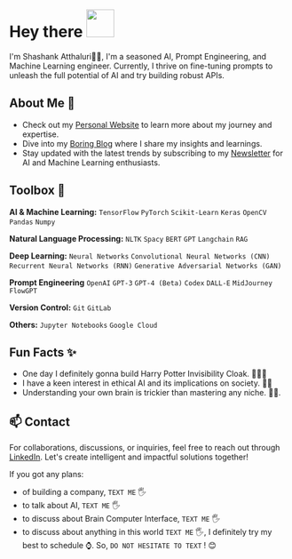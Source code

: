 <h1> Hey there <img src="https://emojis.slackmojis.com/emojis/images/1577305505/7373/hand_wave.gif?1577305505" width="50" /> </h1>

 I'm Shashank Atthaluri👋🏽, I'm a seasoned AI, Prompt Engineering, and Machine Learning engineer.  Currently, I thrive on fine-tuning prompts to unleash the full potential of AI and try building robust APIs.

 ## About Me 🌟
 
- Check out my [Personal Website](https://sites.google.com/view/shashank-atthaluri/) to learn more about my journey and expertise.
- Dive into my [Boring Blog](https://sites.google.com/view/shashank-atthaluri/writing/boring-blogs) where I share my insights and learnings.
- Stay updated with the latest trends by subscribing to my [Newsletter](https://your-newsletter-url) for AI and Machine Learning enthusiasts.

## Toolbox 🧰

**AI & Machine Learning:** `TensorFlow` `PyTorch` `Scikit-Learn` `Keras` `OpenCV` `Pandas` `Numpy`

**Natural Language Processing:** `NLTK` `Spacy` `BERT` `GPT` `Langchain` `RAG`

**Deep Learning:** `Neural Networks` `Convolutional Neural Networks (CNN)` `Recurrent Neural Networks (RNN)` `Generative Adversarial Networks (GAN)`

**Prompt Engineering** `OpenAI` `GPT-3` `GPT-4 (Beta)` `Codex` `DALL-E` `MidJourney` `FlowGPT`

**Version Control:** `Git` `GitLab` 

**Others:** `Jupyter Notebooks`  `Google Cloud` 

## Fun Facts ✨

- One day I definitely gonna build Harry Potter Invisibility Cloak. 🧙‍♂️✨
- I have a keen interest in ethical AI and its implications on society. 🤖🌐
- Understanding your own brain is trickier than mastering any niche. 🧠💡.

## 📫 Contact

For collaborations, discussions, or inquiries, feel free to reach out through [LinkedIn](https://www.linkedin.com/in/shashank-atthaluri/). Let's create intelligent and impactful solutions together!   

If you got any plans: 
- of building a company, `TEXT ME` 🖐
- to talk about AI, `TEXT ME` 🖐
- to discuss about Brain Computer Interface, `TEXT ME` 🖐
- to discuss about anything in this world `TEXT ME` 🖐, I definitely try my best to schedule ⌚. So, `DO NOT HESITATE TO TEXT` ! 😊
